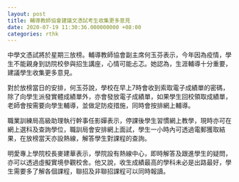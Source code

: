 ```yaml
---
layout: post
title: 輔導教師協會建議文憑試考生收集更多意見
date: 2020-07-19 11:30:36.000000000 +08:00
categories: rthk
---
```


中學文憑試將於星期三放榜。輔導教師協會副主席何玉芬表示，今年因為疫情，學生不能親身到訪院校參與招生講座，心情可能忐忑。她認為，生涯輔導十分重要，建議學生收集更多意見。

對於放榜當日的安排，何玉芬說，學校在早上7時會收到索取電子成績單的密碼，除了向學生派發實體成績單外，亦會發放電子成績單，如果學生回校領取成績單，老師會按需要向學生輔導，並做足防疫措施，同時會按排網上輔導。

職業訓練局高級助理執行幹事任影嬋表示，停課後學生習慣網上教學，現時亦可在網上選科及查詢學位，職訓局會安排網上面試，學生一小時內可透過電郵獲取結果，在放榜當天亦設熱線，解答學生對課程的查詢。

明愛專上學院校長麥建華表示，學院設有熱線中心，即時解答及跟進學生的疑問，亦可以透過虛擬實境參觀校舍。他又說，收生成績最高的學科未必是出路最好，學生需要多了解各個課程，聯招及非聯招課程可以同時報讀。
